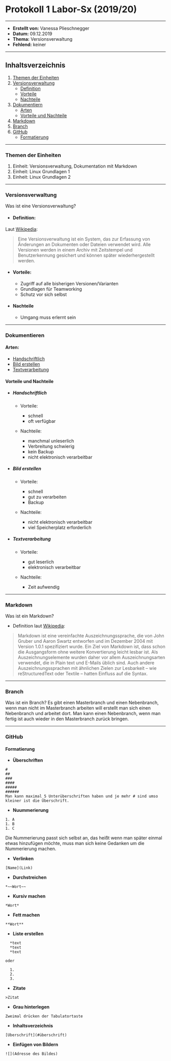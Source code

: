 # Protokoll 1 Labor-Sx (2019/20)

----------------------------------------------------

* **Erstellt von:** Vanessa Plieschnegger
* **Datum:** 09.12.2019 
* **Thema:** Versionsverwaltung
* **Fehlend:** keiner

----------------------------------------------------

## Inhaltsverzeichnis
1. [Themen der Einheiten](#themen-der-einheiten)
2. [Versionsverwaltung](#versionsverwaltung) 
    * [Definition](#definition)
    * [Vorteile](#vorteile)
    * [Nachteile](#nachteile)
3. [Dokumentiern](#dokumentieren)
    * [Arten](#arten)
    * [Vorteile und Nachteile](#vorteile-und-nachteile)
4. [Markdown](#markdown)
5. [Branch](#branch)
6. [GitHub](#github)
    * [Formatierung](#formatierung)

----------------------------------------------------

### Themen der Einheiten
1. Einheit: Versionsverwaltung, Dokumentation mit Markdown
2. Einheit: Linux Grundlagen 1
3. Einheit: Linux Grundlagen 2

----------------------------------------------------

### Versionsverwaltung
Was ist eine Versionsverwaltung? 
* #### Definition: 
Laut [Wikipedia](https://de.wikipedia.org/wiki/Versionsverwaltung):
>Eine Versionsverwaltung ist ein System, das zur Erfassung von Änderungen an Dokumenten oder Dateien verwendet wird. Alle Versionen werden in einem Archiv mit Zeitstempel und Benutzerkennung gesichert und können später wiederhergestellt werden. 

* #### Vorteile:
  * Zugriff auf alle bisherigen Versionen/Varianten
  * Grundlagen für Teamworking
  * Schutz vor sich selbst
 
* #### Nachteile
  * Umgang muss erlernt sein


----------------------------------------------------

### Dokumentieren
#### Arten:
* [Handschriftlich](#handschriftlich)
* [Bild erstellen](#bild-erstellen)
* [Textverarbeitung](#textverarbeitung)

#### Vorteile und Nachteile
* ##### Handschriftlich
  * Vorteile:
    * schnell
    * oft verfügbar
  
  * Nachteile:
    * manchmal unleserlich
    * Verbreitung schwierig
    * kein Backup
    * nicht elektronisch verarbeitbar




* ##### Bild erstellen
  * Vorteile:
    * schnell
    * gut zu verarbeiten
    * Backup
  
   * Nachteile:
     * nicht elektronisch verarbeitbar
     * viel Speicherplatz erforderlich
 
* ##### Textverarbeitung
  * Vorteile:
    * gut leserlich
    * elektronisch verarbeitbar
   
  * Nachteile:
    * Zeit aufwendig
    

----------------------------------------------------

### Markdown
Was ist ein Markdown?
* Definition laut [Wikipedia](https://de.wikipedia.org/wiki/Markdown):
>Markdown ist eine vereinfachte Auszeichnungssprache, die von John Gruber und Aaron Swartz entworfen und im Dezember 2004 mit Version 1.0.1 spezifiziert wurde. Ein Ziel von Markdown ist, dass schon die Ausgangsform ohne weitere Konvertierung leicht lesbar ist. Als Auszeichnungselemente wurden daher vor allem Auszeichnungsarten verwendet, die in Plain text und E-Mails üblich sind. Auch andere Auszeichnungssprachen mit ähnlichen Zielen zur Lesbarkeit – wie reStructuredText oder Textile – hatten Einfluss auf die Syntax.

----------------------------------------------------

### Branch
Was ist ein Branch?
Es gibt einen Masterbranch und einen Nebenbranch, wenn man nicht im Masterbranch arbeiten will erstellt man sich einen Nebenbranch und arbeitet dort. Man kann einen Nebenbranch, wenn man fertig ist auch wieder in den Masterbranch zurück bringen.


----------------------------------------------------

### GitHub
#### Formatierung
  * **Überschriften**
  ```
  #
  ##
  ###
  ####
  #####
  ######
  Man kann maximal 5 Unterüberschriften haben und je mehr # sind umso kleiner ist die Überschrift.
  ```
  
  * **Nuummerierung**
  ```
  1. A
  1. B
  1. C
  ```
  Die Nummerierung passt sich selbst an, das heißt wenn man später einmal etwas hinzufügen möchte, muss man sich keine Gedanken um   die Nummerierung machen.
  
  * **Verlinken**
  ```
  [Name](Link)
  ```
  
  * **Durchstreichen**
  ```
  *~~Wort~~
  ```
  
  * **Kursiv machen**
  ```
  *Wort*
  ```
  
  * **Fett machen**
  ```
  **Wort**
  ```
  
  * **Liste erstellen**
  ```
    *text
    *text
    *text

  oder

    1.
    2.
    3.
```

* **Zitate**
```
>Zitat
```

* **Grau hinterlegen**
```
Zweimal drücken der Tabulatortaste
```
* **Inhaltsverzeichnis**
```
[Überschrift](#überschrift)
```

* **Einfügen von Bildern**
```
![](Adresse des Bildes)
```
